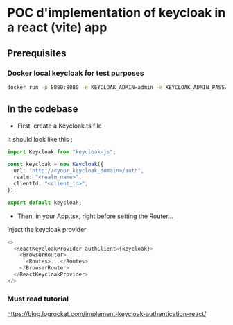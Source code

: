 # POC d'implementation of keycloak in a react (vite) app

## Prerequisites

### Docker local keycloak for test purposes

```zsh
docker run -p 8080:8080 -e KEYCLOAK_ADMIN=admin -e KEYCLOAK_ADMIN_PASSWORD=admin quay.io/keycloak/keycloak:23.0.0 start-dev --http-relative-path=/auth
```

## In the codebase

- First, create a Keycloak.ts file

It should look like this :

```ts
import Keycloak from "keycloak-js";

const keycloak = new Keycloak({
  url: "http://<your_keycloak_domain>/auth",
  realm: "<realm_name>",
  clientId: "<client_id>",
});

export default keycloak;
```

- Then, in your App.tsx, right before setting the Router...

Inject the keycloak provider

```ts
<>
  <ReactKeycloakProvider authClient={keycloak}>
    <BrowserRouter>
      <Routes>...</Routes>
    </BrowserRouter>
  </ReactKeycloakProvider>
</>
```

### Must read tutorial

https://blog.logrocket.com/implement-keycloak-authentication-react/
